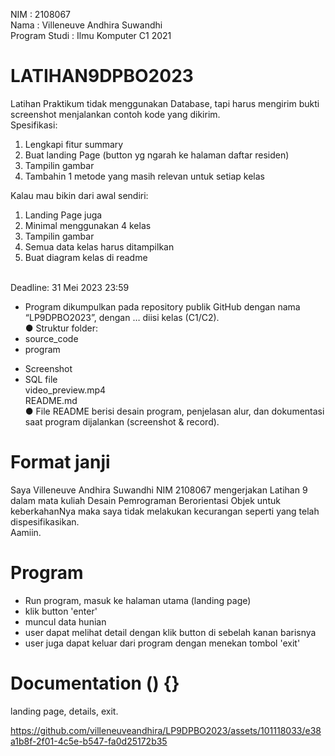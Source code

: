 NIM               : 2108067<br />
Nama              : Villeneuve Andhira Suwandhi<br />
Program Studi     : Ilmu Komputer C1 2021<br />

# LATIHAN9DPBO2023
Latihan Praktikum tidak menggunakan Database, tapi harus mengirim bukti<br />
screenshot menjalankan contoh kode yang dikirim.<br />
Spesifikasi:
1. Lengkapi fitur summary
2. Buat landing Page (button yg ngarah ke halaman daftar residen)
3. Tampilin gambar
4. Tambahin 1 metode yang masih relevan untuk setiap kelas

Kalau mau bikin dari awal sendiri:<br />
1. Landing Page juga
2. Minimal menggunakan 4 kelas
3. Tampilin gambar
4. Semua data kelas harus ditampilkan
5. Buat diagram kelas di readme

<br />Deadline: 31 Mei 2023 23:59<br />
- Program dikumpulkan pada repository publik GitHub dengan nama
“LP9DPBO2023”, dengan … diisi kelas (C1/C2).<br />
● Struktur folder:
- source_code<br />
- program<br />
+ Screenshot<br />
+ SQL file<br />
video_preview.mp4<br />
README.md<br />
● File README berisi desain program, penjelasan alur, dan dokumentasi saat
program dijalankan (screenshot & record).<br />

# Format janji
Saya Villeneuve Andhira Suwandhi NIM 2108067 mengerjakan Latihan 9<br />
dalam mata kuliah Desain Pemrograman Berorientasi Objek untuk keberkahanNya maka saya tidak melakukan kecurangan seperti yang telah dispesifikasikan.<br />
Aamiin.<br />

# Program
- Run program, masuk ke halaman utama (landing page)<br />
- klik button 'enter'<br />
- muncul data hunian<br />
- user dapat melihat detail dengan klik button di sebelah kanan barisnya<br />
- user juga dapat keluar dari program dengan menekan tombol 'exit'<br />

# Documentation () {}
landing page, details, exit.



https://github.com/villeneuveandhira/LP9DPBO2023/assets/101118033/e38a1b8f-2f01-4c5e-b547-fa0d25172b35



